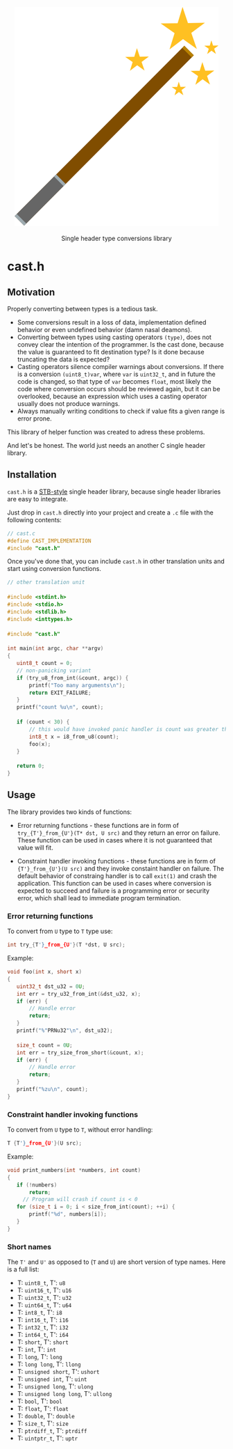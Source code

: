 <!---   THIS FILE IS AUTOMATICALLY GENERATED, DO NOT CHANGE IT BY HAND   --->

 <p align="center">
 <img src="cast.svg" alt="A logo portraying a magic wand" /><br /></br />
 Single header type conversions library
 </p>

 cast.h
 ======


 Motivation
 ----------

 Properly converting between types is a tedious task.

 - Some conversions result in a loss of data, implementation defined behavior
   or even undefined behavior (damn nasal deamons).
 - Converting between types using casting operators `(type)`,
   does not convey clear the intention of the programmer. Is the cast done,
   because the value is guaranteed to fit destination type? Is it done
   because truncating the data is expected?
 - Casting operators silence compiler warnings about conversions. If there is
   a conversion `(uint8_t)var`, where `var` is `uint32_t`, and in future the code
   is changed, so that type of `var` becomes `float`, most likely the code
   where conversion occurs should be reviewed again, but it can be overlooked,
   because an expression which uses a casting operator usually does not produce
   warnings.
 - Always manually writing conditions to check if value fits a given range is
   error prone.

 This library of helper function was created to adress these problems.

 And let's be honest. The world just needs an another C single header library.


 Installation
 ------------

 `cast.h` is a
[STB-style](https://github.com/nothings/stb/blob/master/docs/stb_howto.txt)
 single header library, because single header libraries are easy to integrate.

 Just drop in `cast.h` directly into your project and create a `.c` file with
 the following contents:

 ```c
 // cast.c
 #define CAST_IMPLEMENTATION
 #include "cast.h"
 ```

 Once you've done that, you can include `cast.h` in other translation units
and start using conversion functions.

 ```c
 // other translation unit

 #include <stdint.h>
 #include <stdio.h>
 #include <stdlib.h>
 #include <inttypes.h>

 #include "cast.h"

 int main(int argc, char **argv)
 {
 	uint8_t count = 0;
	// non-panicking variant
 	if (try_u8_from_int(&count, argc)) {
 		printf("Too many arguments\n");
 		return EXIT_FAILURE;
 	}
 	printf("count %u\n", count);

 	if (count < 30) {
 		// this would have invoked panic handler is count was greater that INT8_MAX
 		int8_t x = i8_from_u8(count);
 		foo(x);
 	}

 	return 0;
 }
 ```

 Usage
 -----

 The library provides two kinds of functions:

 - Error returning functions - these functions are in form of
   `try_{T'}_from_{U'}(T* dst, U src)` and they return an error on failure.
   These function can be used in cases where it is not guaranteed that
   value will fit.

 - Constraint handler invoking functions - these functions are in form of
   `{T'}_from_{U'}(U src)` and they invoke constaint handler on failure. The
   default behavior of constraing handler is to call `exit(1)` and crash the
   application. This function can be used in cases where conversion is
expected to succeed and failure is a programming error or security error,
which shall lead to immediate program termination.

 ### Error returning functions

 To convert from `U` type to `T` type use:

 ```c
 int try_{T'}_from_{U'}(T *dst, U src);
 ```

 Example:

 ```c
 void foo(int x, short x)
 {
 	uint32_t dst_u32 = 0U;
 	int err = try_u32_from_int(&dst_u32, x);
 	if (err) {
 		// Handle error
 		return;
 	}
 	printf("%"PRNu32"\n", dst_u32);

 	size_t count = 0U;
 	int err = try_size_from_short(&count, x);
 	if (err) {
 		// Handle error
 		return;
 	}
 	printf("%zu\n", count);
 }
 ```

 ### Constraint handler invoking functions

 To convert from `U` type to `T`, without error handling:

 ```c
 T {T'}_from_{U'}(U src);
 ```

 Example:

 ```c
 void print_numbers(int *numbers, int count)
 {
 	if (!numbers)
		return;
      // Program will crash if count is < 0
 	for (size_t i = 0; i < size_from_int(count); ++i) {
		printf("%d", numbers[i]);
 	}
 }
 ```

 ### Short names

 The `T'` and `U'` as opposed to (`T` and `U`) are short version of type
 names. Here is a full list:

 - T: `uint8_t`, T': `u8`
 - T: `uint16_t`, T': `u16`
 - T: `uint32_t`, T': `u32`
 - T: `uint64_t`, T': `u64`
 - T: `int8_t`, T': `i8`
 - T: `int16_t`, T': `i16`
 - T: `int32_t`, T': `i32`
 - T: `int64_t`, T': `i64`
 - T: `short`, T': `short`
 - T: `int`, T': `int`
 - T: `long`, T': `long`
 - T: `long long`, T': `llong`
 - T: `unsigned short`, T': `ushort`
 - T: `unsigned int`, T': `uint`
 - T: `unsigned long`, T': `ulong`
 - T: `unsigned long long`, T': `ullong`
 - T: `bool`, T': `bool`
 - T: `float`, T': `float`
 - T: `double`, T': `double`
 - T: `size_t`, T': `size`
 - T: `ptrdiff_t`, T': `ptrdiff`
 - T: `uintptr_t`, T': `uptr`
